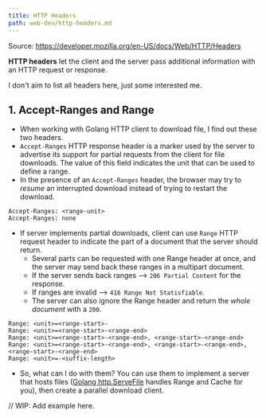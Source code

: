 ```yaml
---
title: HTTP Headers
path: web-dev/http-headers.md
---
```


Source: <https://developer.mozilla.org/en-US/docs/Web/HTTP/Headers>

**HTTP headers** let the client and the server pass additional information with an HTTP request or response.

I don't aim to list all headers here, just some interested me.

## 1. Accept-Ranges and Range

- When working with Golang HTTP client to download file, I find out these two headers.
- `Accept-Ranges` HTTP response header is a marker used by the server to advertise its support for partial requests from the client for file downloads. The value of this field indicates the unit that can be used to define a range.
- In the presence of an `Accept-Ranges` header, the browser may try to _resume_ an interrupted download instead of trying to restart the download.

```
Accept-Ranges: <range-unit>
Accept-Ranges: none
```

- If server implements partial downloads, client can use `Range` HTTP request header to indicate the part of a document that the server should return.
  - Several parts can be requested with one Range header at once, and the server may send back these ranges in a multipart document.
  - If the server sends back ranges --> `206 Partial Content` for the response.
  - If ranges are invalid --> `416 Range Not Statisfiable`.
  - The server can also ignore the Range header and return the _whole document_ with a `200`.

```
Range: <unit>=<range-start>-
Range: <unit>=<range-start>-<range-end>
Range: <unit>=<range-start>-<range-end>, <range-start>-<range-end>
Range: <unit>=<range-start>-<range-end>, <range-start>-<range-end>, <range-start>-<range-end>
Range: <unit>=-<suffix-length>
```

- So, what can I do with them? You can use them to implement a server that hosts files ([Golang http.ServeFile](https://pkg.go.dev/net/http#ServeFile) handles Range and Cache for you), then create a parallel download client.

// WIP: Add example here.

